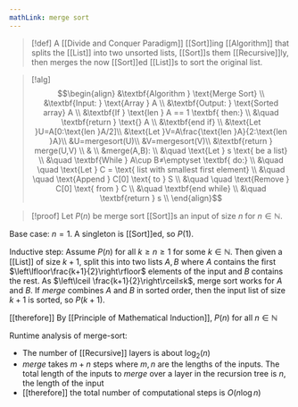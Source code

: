 ```yaml
---
mathLink: merge sort
---
```

>[!def]
>A [[Divide and Conquer Paradigm]] [[Sort]]ing [[Algorithm]] that splits the [[List]] into two unsorted lists, [[Sort]]s them [[Recursive]]ly, then merges the now [[Sort]]ed [[List]]s to sort the original list.

>[!alg]
>$$\begin{align}
&\textbf{Algorithm } \text{Merge Sort} \\
&\textbf{Input: } \text{Array } A \\
&\textbf{Output: } \text{Sorted array} A \\
&\textbf{If } \text{len } A == 1 \textbf{ then:} \\
&\quad \textbf{return } \text{} A \\
&\textbf{end if} \\
&\text{Let }U=A[0:\text{len }A/2]\\
&\text{Let }V=A\frac{\text{len }A}{2:\text{len }A}\\
&U=mergesort(U)\\
&V=mergesort(V)\\
&\textbf{return } merge(U,V) \\
& \\
&merge(A,B): \\
&\quad \text{Let } s \text{ be a list} \\
&\quad \textbf{While } A\cup B≠\emptyset \textbf{ do:} \\
&\quad \quad \text{Let } C = \text{ list with smallest first element} \\
&\quad \quad \text{Append } C[0] \text{ to } S \\
&\quad \quad \text{Remove } C[0] \text{ from } C \\
&\quad \textbf{end while} \\
&\quad \textbf{return } s \\
\end{align}$$

>[!proof]
Let $P(n)$ be merge sort [[Sort]]s an input of size $n$ for $n\in \mathbb{N}$.
>
Base case: $n=1$.
A singleton is [[Sort]]ed, so $P(1)$.
>
Inductive step: Assume $P(n)$ for all $k≥n≥1$ for some $k\in \mathbb{N}$.
Then given a [[List]] of size $k+1$, split this into two lists $A,B$ where $A$ contains the first $\left\lfloor\frac{k+1}{2}\right\rfloor$ elements of the input and $B$ contains the rest. As $\left\lceil \frac{k+1}{2}\right\rceil≤k$, merge sort works for $A$ and $B$. If $merge$ combines $A$ and $B$ in sorted order, then the input list of size $k+1$ is sorted, so $P(k+1)$.
>
[[therefore]] By [[Principle of Mathematical Induction]], $P(n)$ for all $n\in \mathbb{N}$

Runtime analysis of merge-sort:
- The number of [[Recursive]] layers is about $\log_{2}(n)$ 
- $merge$ takes $m+n$ steps where $m,n$ are the lengths of the inputs. The total length of the inputs to $merge$ over a layer in the recursion tree is $n$, the length of the input
- [[therefore]] the total number of computational steps is $O(n\log n)$
